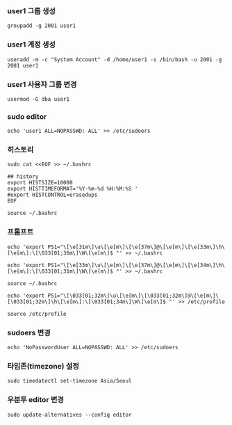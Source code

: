 
### user1 그룹 생성
```
groupadd -g 2001 user1
```
### user1 계정 생성
```
useradd -m -c "System Account" -d /home/user1 -s /bin/bash -u 2001 -g 2001 user1
```
### user1 사용자 그룹 변경
```
usermod -G dba user1
```
### sudo editor
```
echo 'user1 ALL=NOPASSWD: ALL' >> /etc/sudoers

```

### 히스토리
```
sudo cat <<EOF >> ~/.bashrc

## history
export HISTSIZE=10000
export HISTTIMEFORMAT='%Y-%m-%d %H:%M:%S '
#export HISTCONTROL=erasedups
EOF
```
```
source ~/.bashrc
```

### 프롬프트
```
echo 'export PS1="\[\e[31m\]\u\[\e[m\]\[\e[37m\]@\[\e[m\]\[\e[33m\]\h\[\e[m\]:\[\033[01;36m\]\W\[\e[m\]$ "' >> ~/.bashrc
```
```
echo 'export PS1="\[\e[33m\]\u\[\e[m\]\[\e[37m\]@\[\e[m\]\[\e[34m\]\h\[\e[m\]:\[\033[01;31m\]\W\[\e[m\]$ "' >> ~/.bashrc
```
```
source ~/.bashrc
```
```
echo 'export PS1="\[\033[01;32m\]\u\[\e[m\]\[\033[01;32m\]@\[\e[m\]\[\033[01;32m\]\h\[\e[m\]:\[\033[01;34m\]\W\[\e[m\]$ "' >> /etc/profile
```
```
source /etc/profile
```

### sudoers 변경
```
echo 'NoPasswordUser ALL=NOPASSWD: ALL' >> /etc/sudoers
```

### 타임존(timezone) 설정
```
sudo timedatectl set-timezone Asia/Seoul
```

### 우분투 editor 변경
```
sudo update-alternatives --config editor
```
